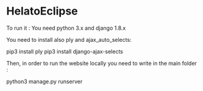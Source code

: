 # HelatoEclipse

To run it :
You need python 3.x and django 1.8.x


You need to install also ply and ajax_auto_selects:

pip3 install ply
pip3 install django-ajax-selects


Then, in order to run the website locally you need to write in the main folder :

python3 manage.py runserver


